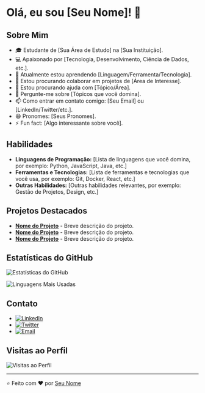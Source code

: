 # Olá, eu sou [Seu Nome]! 👋

## Sobre Mim
- 🎓 Estudante de [Sua Área de Estudo] na [Sua Instituição].
- 💻 Apaixonado por [Tecnologia, Desenvolvimento, Ciência de Dados, etc.].
- 🌱 Atualmente estou aprendendo [Linguagem/Ferramenta/Tecnologia].
- 👯 Estou procurando colaborar em projetos de [Área de Interesse].
- 🤔 Estou procurando ajuda com [Tópico/Área].
- 💬 Pergunte-me sobre [Tópicos que você domina].
- 📫 Como entrar em contato comigo: [Seu Email] ou [LinkedIn/Twitter/etc.].
- 😄 Pronomes: [Seus Pronomes].
- ⚡ Fun fact: [Algo interessante sobre você].

## Habilidades
- **Linguagens de Programação:** [Lista de linguagens que você domina, por exemplo: Python, JavaScript, Java, etc.]
- **Ferramentas e Tecnologias:** [Lista de ferramentas e tecnologias que você usa, por exemplo: Git, Docker, React, etc.]
- **Outras Habilidades:** [Outras habilidades relevantes, por exemplo: Gestão de Projetos, Design, etc.]

## Projetos Destacados
- **[Nome do Projeto](link)** - Breve descrição do projeto.
- **[Nome do Projeto](link)** - Breve descrição do projeto.
- **[Nome do Projeto](link)** - Breve descrição do projeto.

## Estatísticas do GitHub
![Estatísticas do GitHub]([https://github-readme-stats.vercel.app/api?username=seu-usuario&show_icons=true&theme=radical](https://github.com/gabrielblyra))

![Linguagens Mais Usadas]([https://github-readme-stats.vercel.app/api/top-langs/?username=seu-usuario&layout=compact&theme=radical](https://github.com/gabrielblyra))

## Contato
- [![LinkedIn](https://img.shields.io/badge/LinkedIn-0077B5?style=for-the-badge&logo=linkedin&logoColor=white)](https://www.linkedin.com/in/seu-linkedin/)
- [![Twitter](https://img.shields.io/badge/Twitter-1DA1F2?style=for-the-badge&logo=twitter&logoColor=white)](https://twitter.com/seu-twitter)
- [![Email](https://img.shields.io/badge/Email-D14836?style=for-the-badge&logo=gmail&logoColor=white)](mailto:seu-email@example.com)

## Visitas ao Perfil
![Visitas ao Perfil](https://komarev.com/ghpvc/?username=seu-usuario&color=blue&style=flat-square)

---

⭐️ Feito com ❤️ por [Seu Nome](https://github.com/seu-usuario)
